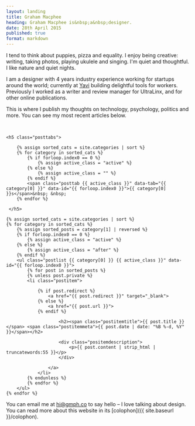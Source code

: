 ```yaml
---
layout: landing
title: Graham Macphee
heading: Graham Macphee is&nbsp;a&nbsp;designer.
date: 28th April 2015
published: true
format: markdown
---
```


I tend to think about puppies, pizza and equality. I enjoy being creative: writing, taking photos, playing ukulele and singing. I'm quiet and thoughtful. I like nature and quiet nights.

I am a designer with 4 years industry experience working for startups around the world; currently at [Yavi](http://yavi.co) building delightful tools for workers. Previously I worked as a writer and review manager for UltraLinx, and for other online publications.

<!-- If you would like to discuss a role at your company, please [email me](mailto:hi@grahammacphee.co.uk) to arrange a call. -->

This is where I publish my thoughts on technology, psychology, politics and more. You can see my most recent articles below.

<br/>

<div class="postview">
    
    <h5 class="posttabs">

        {% assign sorted_cats = site.categories | sort %}
        {% for category in sorted_cats %}
            {% if forloop.index0 == 0 %}
                {% assign active_class = "active" %}
            {% else %}
                {% assign active_class = "" %}
            {% endif %}
            <span class="posttab {{ active_class }}" data-tab="{{ category[0] }}" data-id="{{ forloop.index0 }}">{{ category[0] }}s</span>&nbsp; &nbsp; 
        {% endfor %}

     </h5>

    {% assign sorted_cats = site.categories | sort %}
    {% for category in sorted_cats %}
        {% assign sorted_posts = category[1] | reversed %}
        {% if forloop.index0 == 0 %}
            {% assign active_class = "active" %}
        {% else %}
            {% assign active_class = "after" %}
        {% endif %}
        <ul class="postlist {{ category[0] }} {{ active_class }}" data-id="{{ forloop.index0 }}">
            {% for post in sorted_posts %}
            {% unless post.private %}
            <li class="postitem">

                {% if post.redirect %}
                    <a href="{{ post.redirect }}" target="_blank">
                {% else %}
                    <a href="{{ post.url }}">
                {% endif %}

                        <h2><span class="postitemtitle">{{ post.title }}</span> <span class="postitemmeta">{{ post.date | date: "%B %-d, %Y" }}</span></h2>

                        <div class="positemdescription">
                            <p>{{ post.content | strip_html | truncatewords:55 }}</p>
                        </div>

                    </a>
                </li>
            {% endunless %}
            {% endfor %}
        </ul>
    {% endfor %}

</div>


You can email me at [hi@gmph.co](mailto:hi@gmph.co?subject=&body=Hey%20Graham%2C%0A%0AI%27d%20really%20like%20to%20talk%20to%20you%20about...) to say hello – I love talking about design. You can read more about this website in its [colophon]({{ site.baseurl }}/colophon).
